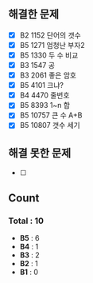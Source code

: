 ## 해결한 문제 

- [x] B2 1152 단어의 갯수
- [x] B5 1271 엄청난 부자2
- [x] B5 1330 두 수 비교
- [x] B3 1547 공
- [x] B3 2061 좋은 암호
- [x] B5 4101 크냐? 
- [x] B4 4470 줄번호
- [x] B5 8393 1~n 합 
- [x] B5 10757 큰 수 A+B
- [x] B5 10807 갯수 세기

## 해결 못한 문제
- [ ]


## Count
### Total : 10
- **B5** : 6
- **B4** : 1
- **B3** : 2
- **B2** : 1
- **B1** : 0
